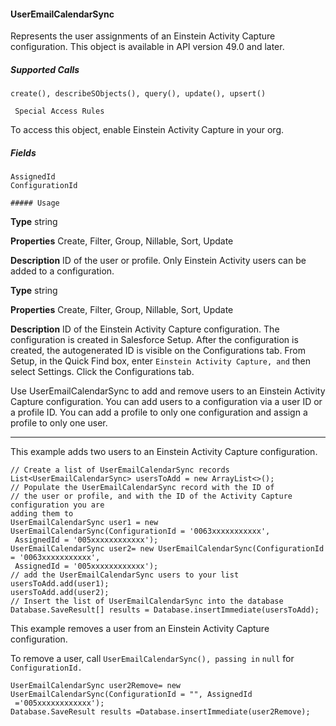 #### UserEmailCalendarSync

Represents the user assignments of an Einstein Activity Capture configuration. This object is available in API version 49.0 and later.

##### Supported Calls
```
create(), describeSObjects(), query(), update(), upsert()

 Special Access Rules

```
To access this object, enable Einstein Activity Capture in your org.

##### Fields

```
AssignedId
ConfigurationId

##### Usage

```

**Type**
string

**Properties**
Create, Filter, Group, Nillable, Sort, Update

**Description**
ID of the user or profile. Only Einstein Activity users can be added to a configuration.

**Type**
string

**Properties**
Create, Filter, Group, Nillable, Sort, Update

**Description**
ID of the Einstein Activity Capture configuration. The configuration is created in Salesforce
Setup. After the configuration is created, the autogenerated ID is visible on the Configurations
tab. From Setup, in the Quick Find box, enter `Einstein Activity Capture, and`
then select Settings. Click the Configurations tab.


Use UserEmailCalendarSync to add and remove users to an Einstein Activity Capture configuration. You can add users to a configuration
via a user ID or a profile ID. You can add a profile to only one configuration and assign a profile to only one user.


-----

This example adds two users to an Einstein Activity Capture configuration.
```
// Create a list of UserEmailCalendarSync records
List<UserEmailCalendarSync> usersToAdd = new ArrayList<>();
// Populate the UserEmailCalendarSync record with the ID of
// the user or profile, and with the ID of the Activity Capture configuration you are
adding them to
UserEmailCalendarSync user1 = new UserEmailCalendarSync(ConfigurationId = '0063xxxxxxxxxxx',
 AssignedId = '005xxxxxxxxxxxx');
UserEmailCalendarSync user2= new UserEmailCalendarSync(ConfigurationId = '0063xxxxxxxxxxx',
 AssignedId = '005xxxxxxxxxxxx');
// add the UserEmailCalendarSync users to your list
usersToAdd.add(user1);
usersToAdd.add(user2);
// Insert the list of UserEmailCalendarSync into the database
Database.SaveResult[] results = Database.insertImmediate(usersToAdd);

```
This example removes a user from an Einstein Activity Capture configuration.

To remove a user, call `UserEmailCalendarSync(), passing in` `null` for `ConfigurationId.`
```
UserEmailCalendarSync user2Remove= new UserEmailCalendarSync(ConfigurationId = "", AssignedId
 ='005xxxxxxxxxxxx');
Database.SaveResult results =Database.insertImmediate(user2Remove);
